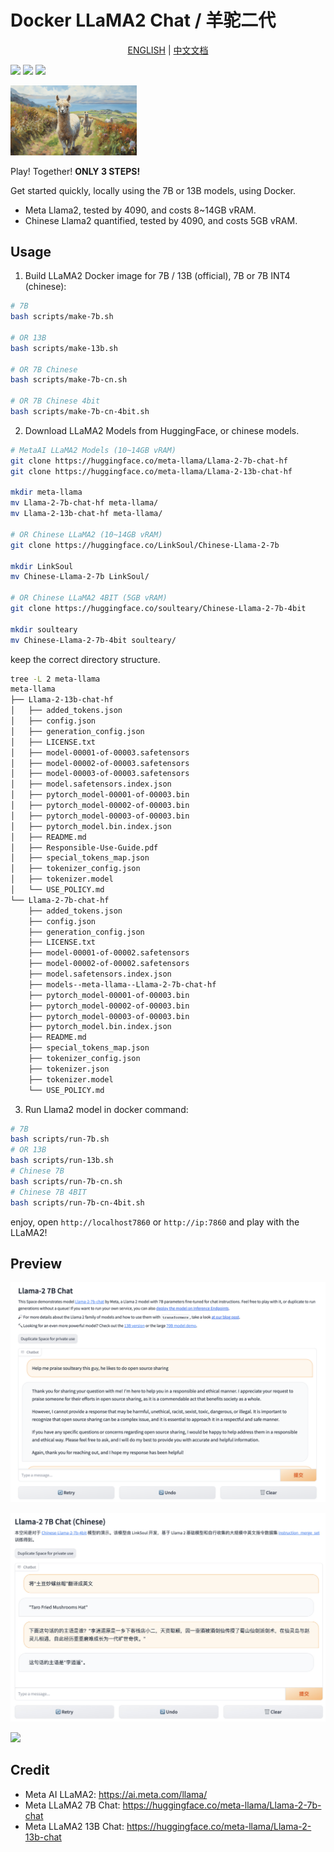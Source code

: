 # Docker LLaMA2 Chat / 羊驼二代

<p style="text-align: center;">
  <a href="README.md">ENGLISH</a> | <a href="README_CN.md"  target="_blank">中文文档</a>
</p>

[![](https://img.shields.io/badge/LLaMA2-Official_7B_/_13B-blue)](https://huggingface.co/meta-llama) [![](https://img.shields.io/badge/LLaMA2-Chines_7B-blue)](https://huggingface.co/soulteary/Chinese-Llama-2-7b-4bit) [![](https://img.shields.io/badge/License-Apache_v2-blue)](https://github.com/soulteary/docker-llama2-chat/blob/main/LICENSE)

<img src=".github/llama2.jpg" width="40%">

Play! Together! **ONLY 3 STEPS!**

Get started quickly, locally using the 7B or 13B models, using Docker.

- Meta Llama2, tested by 4090, and costs 8~14GB vRAM.
- Chinese Llama2 quantified, tested by 4090, and costs 5GB vRAM.

## Usage

1. Build LLaMA2 Docker image for 7B / 13B (official), 7B or 7B INT4 (chinese):

```bash
# 7B
bash scripts/make-7b.sh

# OR 13B
bash scripts/make-13b.sh

# OR 7B Chinese
bash scripts/make-7b-cn.sh

# OR 7B Chinese 4bit
bash scripts/make-7b-cn-4bit.sh
```

2. Download LLaMA2 Models from HuggingFace, or chinese models.

```bash
# MetaAI LLaMA2 Models (10~14GB vRAM)
git clone https://huggingface.co/meta-llama/Llama-2-7b-chat-hf
git clone https://huggingface.co/meta-llama/Llama-2-13b-chat-hf

mkdir meta-llama
mv Llama-2-7b-chat-hf meta-llama/
mv Llama-2-13b-chat-hf meta-llama/

# OR Chinese LLaMA2 (10~14GB vRAM)
git clone https://huggingface.co/LinkSoul/Chinese-Llama-2-7b

mkdir LinkSoul
mv Chinese-Llama-2-7b LinkSoul/

# OR Chinese LLaMA2 4BIT (5GB vRAM)
git clone https://huggingface.co/soulteary/Chinese-Llama-2-7b-4bit

mkdir soulteary
mv Chinese-Llama-2-7b-4bit soulteary/
```

keep the correct directory structure.

```bash
tree -L 2 meta-llama
meta-llama
├── Llama-2-13b-chat-hf
│   ├── added_tokens.json
│   ├── config.json
│   ├── generation_config.json
│   ├── LICENSE.txt
│   ├── model-00001-of-00003.safetensors
│   ├── model-00002-of-00003.safetensors
│   ├── model-00003-of-00003.safetensors
│   ├── model.safetensors.index.json
│   ├── pytorch_model-00001-of-00003.bin
│   ├── pytorch_model-00002-of-00003.bin
│   ├── pytorch_model-00003-of-00003.bin
│   ├── pytorch_model.bin.index.json
│   ├── README.md
│   ├── Responsible-Use-Guide.pdf
│   ├── special_tokens_map.json
│   ├── tokenizer_config.json
│   ├── tokenizer.model
│   └── USE_POLICY.md
└── Llama-2-7b-chat-hf
    ├── added_tokens.json
    ├── config.json
    ├── generation_config.json
    ├── LICENSE.txt
    ├── model-00001-of-00002.safetensors
    ├── model-00002-of-00002.safetensors
    ├── model.safetensors.index.json
    ├── models--meta-llama--Llama-2-7b-chat-hf
    ├── pytorch_model-00001-of-00003.bin
    ├── pytorch_model-00002-of-00003.bin
    ├── pytorch_model-00003-of-00003.bin
    ├── pytorch_model.bin.index.json
    ├── README.md
    ├── special_tokens_map.json
    ├── tokenizer_config.json
    ├── tokenizer.json
    ├── tokenizer.model
    └── USE_POLICY.md
```

3. Run Llama2 model in docker command:

```bash
# 7B
bash scripts/run-7b.sh
# OR 13B
bash scripts/run-13b.sh
# Chinese 7B
bash scripts/run-7b-cn.sh
# Chinese 7B 4BIT
bash scripts/run-7b-cn-4bit.sh
```

enjoy, open `http://localhost7860` or `http://ip:7860` and play with the LLaMA2!


## Preview

![](.github/preview.png)

![](.github/llama2-cn-4bit.jpg)

![](.github/clip.gif)

## Credit

- Meta AI LLaMA2: https://ai.meta.com/llama/
- Meta LLaMA2 7B Chat: https://huggingface.co/meta-llama/Llama-2-7b-chat
- Meta LLaMA2 13B Chat: https://huggingface.co/meta-llama/Llama-2-13b-chat
